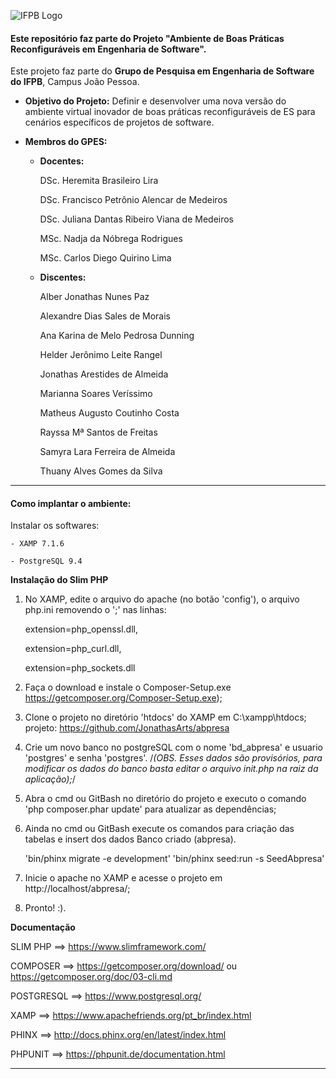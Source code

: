 ![IFPB Logo](http://joaopessoa.ifpb.edu.br/horario/imagens/logo_campus.png)

#### **Este repositório faz parte do Projeto "Ambiente de Boas Práticas Reconfiguráveis em Engenharia de Software".**

Este projeto faz parte do **Grupo de Pesquisa em Engenharia de Software do IFPB**, Campus João Pessoa.

* **Objetivo do Projeto:** Definir e desenvolver uma nova versão do ambiente virtual inovador de boas
práticas reconfiguráveis de ES para cenários específicos de projetos de software.

* **Membros do GPES:**
    - **Docentes:**
        

        DSc. Heremita Brasileiro Lira
        
        DSc. Francisco Petrônio Alencar de Medeiros
        
        DSc. Juliana Dantas Ribeiro Viana de Medeiros
        
        MSc. Nadja da Nóbrega Rodrigues
        
        MSc. Carlos Diego Quirino Lima
        
    - **Discentes:**
        
        Alber Jonathas Nunes Paz

        Alexandre Dias Sales de Morais
        
        Ana Karina de Melo Pedrosa Dunning

        Helder Jerônimo Leite Rangel

        Jonathas Arestides de Almeida

        Marianna Soares Veríssimo

        Matheus Augusto Coutinho Costa
        
        Rayssa Mª Santos de Freitas

        Samyra Lara Ferreira de Almeida

        Thuany Alves Gomes da Silva  

______________________________________________________________________

#### **Como implantar o ambiente:**

Instalar os softwares:

    - XAMP 7.1.6
    
    - PostgreSQL 9.4

 **Instalação do Slim PHP**

1. No XAMP, edite o arquivo do apache (no botão 'config'), o arquivo 
php.ini removendo o ';' nas linhas:

	extension=php_openssl.dll,
	
	extension=php_curl.dll,
	
	extension=php_sockets.dll
	
4. Faça o download e instale o Composer-Setup.exe 
	https://getcomposer.org/Composer-Setup.exe);

5. Clone o projeto no diretório 'htdocs' do XAMP em C:\xampp\htdocs;
	projeto: https://github.com/JonathasArts/abpresa

6. Crie um novo banco no postgreSQL com o nome 'bd_abpresa' e usuario  'postgres' e senha 'postgres'.
	/*(OBS. Esses dados são provisórios, para modificar os dados do 
	banco basta editar o arquivo init.php na raiz da aplicação);*/

7. Abra o cmd ou GitBash no diretório do projeto e executo o comando 'php composer.phar update' para atualizar as dependências;

8. Ainda no cmd ou GitBash execute os comandos para criação das tabelas e insert dos dados Banco criado (abpresa).

    'bin/phinx migrate -e development'
    'bin/phinx seed:run -s SeedAbpresa'

9. Inicie o apache no XAMP e acesse o projeto em 
http://localhost/abpresa/;

10. Pronto!  :).


**Documentação**

SLIM PHP 	==> https://www.slimframework.com/

COMPOSER 	==> https://getcomposer.org/download/ ou https://getcomposer.org/doc/03-cli.md

POSTGRESQL 	==> https://www.postgresql.org/

XAMP 		==> https://www.apachefriends.org/pt_br/index.html

PHINX       ==> http://docs.phinx.org/en/latest/index.html

PHPUNIT     ==> https://phpunit.de/documentation.html

--------------------------------------------------------------------

